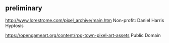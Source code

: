 ## preliminary

http://www.lorestrome.com/pixel_archive/main.htm
Non-profit: Daniel Harris Hyptosis

https://opengameart.org/content/rpg-town-pixel-art-assets
Public Domain
